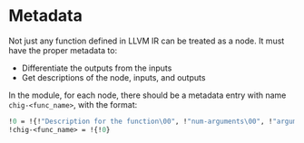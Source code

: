 # Metadata

Not just any function defined in LLVM IR can be treated as a node. It must have the proper metadata to:
* Differentiate the outputs from the inputs
* Get descriptions of the node, inputs, and outputs

In the module, for each node, there should be a metadata entry with name `chig-<func_name>`, with the format:

```LLVM
!0 = !{!"Description for the function\00", !"num-arguments\00", !"argument description 1\00", !"argument-description 2\00"}
!chig-<func_name> = !{!0}
```
